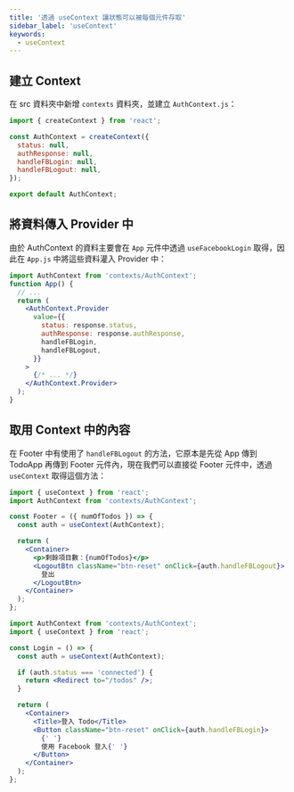 ```yaml
---
title: '透過 useContext 讓狀態可以被每個元件存取'
sidebar_label: 'useContext'
keywords:
  - useContext
---
```


## 建立 Context

在 src 資料夾中新增 `contexts` 資料夾，並建立 `AuthContext.js`：

```js title="src/contexts/AuthContext.js"
import { createContext } from 'react';

const AuthContext = createContext({
  status: null,
  authResponse: null,
  handleFBLogin: null,
  handleFBLogout: null,
});

export default AuthContext;
```

## 將資料傳入 Provider 中

由於 AuthContext 的資料主要會在 `App` 元件中透過 `useFacebookLogin` 取得，因此在 `App.js` 中將這些資料灌入 Provider 中：

```jsx title="src/App.js"
import AuthContext from 'contexts/AuthContext';
function App() {
  // ...
  return (
    <AuthContext.Provider
      value={{
        status: response.status,
        authResponse: response.authResponse,
        handleFBLogin,
        handleFBLogout,
      }}
    >
      {/* ... */}
    </AuthContext.Provider>
  );
}
```

## 取用 Context 中的內容

在 Footer 中有使用了 `handleFBLogout` 的方法，它原本是先從 App 傳到 TodoApp 再傳到 Footer 元件內，現在我們可以直接從 Footer 元件中，透過 `useContext` 取得這個方法：

```jsx title="src/components/Footer.js"
import { useContext } from 'react';
import AuthContext from 'contexts/AuthContext';

const Footer = ({ numOfTodos }) => {
  const auth = useContext(AuthContext);

  return (
    <Container>
      <p>剩餘項目數：{numOfTodos}</p>
      <LogoutBtn className="btn-reset" onClick={auth.handleFBLogout}>
        登出
      </LogoutBtn>
    </Container>
  );
};
```

```jsx title="src/views/Login.js"
import AuthContext from 'contexts/AuthContext';
import { useContext } from 'react';

const Login = () => {
  const auth = useContext(AuthContext);

  if (auth.status === 'connected') {
    return <Redirect to="/todos" />;
  }

  return (
    <Container>
      <Title>登入 Todo</Title>
      <Button className="btn-reset" onClick={auth.handleFBLogin}>
        {' '}
        使用 Facebook 登入{' '}
      </Button>
    </Container>
  );
};
```
